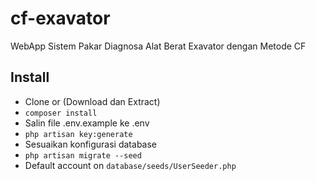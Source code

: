 # cf-exavator
WebApp Sistem Pakar Diagnosa Alat Berat Exavator dengan Metode CF

## Install
* Clone or (Download dan Extract) 
* `composer install`
* Salin file .env.example ke .env
* `php artisan key:generate`
* Sesuaikan konfigurasi database
* `php artisan migrate --seed`
* Default account on `database/seeds/UserSeeder.php`